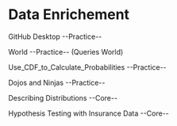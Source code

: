 # Data Enrichement
 
 GitHub Desktop --Practice--
 
 World --Practice-- (Queries World)
 
 Use_CDF_to_Calculate_Probabilities --Practice--
 
 Dojos and Ninjas --Practice--
 
Describing Distributions --Core--

Hypothesis Testing with Insurance Data --Core--
